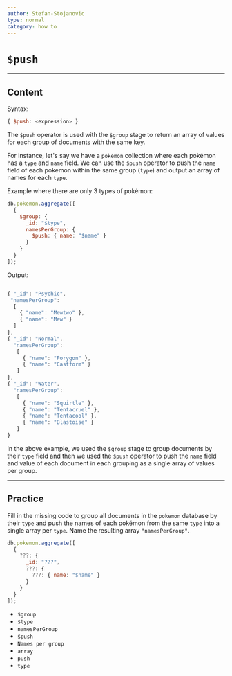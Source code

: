 ```yaml
---
author: Stefan-Stojanovic
type: normal
category: how to
---
```


# `$push`


---

## Content

Syntax:

```javascript
{ $push: <expression> }
```

The `$push` operator is used with the `$group` stage to return an array of values for each group of documents with the same key.

For instance, let's say we have a `pokemon` collection where each pokémon has a `type` and `name` field. We can use the `$push` operator to push the `name` field of each pokemon within the same group (`type`) and output an array of names for each `type`.

Example where there are only 3 types of pokémon:

```javascript
db.pokemon.aggregate([
  {
    $group: {
      _id: "$type",
      namesPerGroup: {
        $push: { name: "$name" }
      }
    }
  }
]);
```

Output:

```javascript

{ "_id": "Psychic",
 "namesPerGroup": 
  [
    { "name": "Mewtwo" },
    { "name": "Mew" } 
  ] 
},
{ "_id": "Normal", 
  "namesPerGroup": 
   [ 
     { "name": "Porygon" }, 
     { "name": "Castform" } 
   ] 
},
{ "_id": "Water", 
  "namesPerGroup": 
   [ 
     { "name": "Squirtle" }, 
     { "name": "Tentacruel" }, 
     { "name": "Tentacool" }, 
     { "name": "Blastoise" } 
   ] 
}
```

In the above example, we used the `$group` stage to group documents by their `type` field and then we used the `$push` operator to push the `name` field and value of each document in each grouping as a single array of values per group.


---

## Practice

Fill in the missing code to group all documents in the `pokemon` database by their `type` and push the names of each pokémon from the same `type` into a single array per `type`. Name the resulting array `"namesPerGroup"`.

```javascript
db.pokemon.aggregate([
  {
    ???: {
      _id: "???",
      ???: {
        ???: { name: "$name" }
      }
    }
  }
]);
```

- `$group`
- `$type`
- `namesPerGroup`
- `$push`
- `Names per group`
- `array`
- `push`
- `type`
